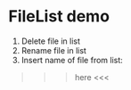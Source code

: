 # FileList demo

1. Delete file in list
2. Rename file in list
3. Insert name of file from list:

  >>> here <<<